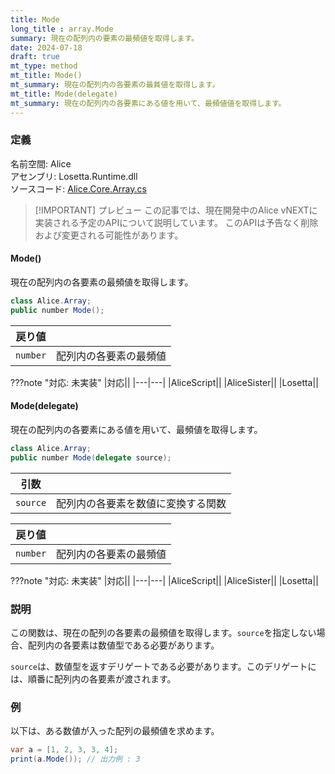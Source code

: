 ```yaml
---
title: Mode
long_title : array.Mode
summary: 現在の配列内の要素の最頻値を取得します。
date: 2024-07-18
draft: true
mt_type: method
mt_title: Mode()
mt_summary: 現在の配列内の各要素の最貧値を取得します。
mt_title: Mode(delegate)
mt_summary: 現在の配列内の各要素にある値を用いて、最頻値値を取得します。
---
```


### 定義
名前空間: Alice<br/>
アセンブリ: Losetta.Runtime.dll<br/>
ソースコード: [Alice.Core.Array.cs](https://github.com/WSOFT-Project/Losetta/blob/master/Losetta.Runtime/Core/Extension/Alice.Core.Array.cs)

> [!IMPORTANT] プレビュー
> この記事では、現在開発中のAlice vNEXTに実装される予定のAPIについて説明しています。
> このAPIは予告なく削除および変更される可能性があります。

#### Mode()

現在の配列内の各要素の最頻値を取得します。

```cs title="AliceScript"
class Alice.Array;
public number Mode();
```

|戻り値| |
|-|-|
|`number`|配列内の各要素の最頻値|

???note "対応: 未実装"
    |対応||
    |---|---|
    |AliceScript||
    |AliceSister||
    |Losetta||

#### Mode(delegate)

現在の配列内の各要素にある値を用いて、最頻値を取得します。

```cs title="AliceScript"
class Alice.Array;
public number Mode(delegate source);
```

|引数| |
|-|-|
|`source`|配列内の各要素を数値に変換する関数|

|戻り値| |
|-|-|
|`number`|配列内の各要素の最頻値|

???note "対応: 未実装"
    |対応||
    |---|---|
    |AliceScript||
    |AliceSister||
    |Losetta||

### 説明
この関数は、現在の配列の各要素の最頻値を取得します。`source`を指定しない場合、配列内の各要素は数値型である必要があります。

`source`は、数値型を返すデリゲートである必要があります。このデリゲートには、順番に配列内の各要素が渡されます。

### 例
以下は、ある数値が入った配列の最頻値を求めます。

```cs title="AliceScript"
var a = [1, 2, 3, 3, 4];
print(a.Mode()); // 出力例 : 3
```
